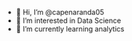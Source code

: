 - 👋 Hi, I’m @capenaranda05
- 👀 I’m interested in Data Science 
- 🌱 I’m currently learning analytics

<!---
capenaranda05/capenaranda05 is a ✨ special ✨ repository because its `README.md` (this file) appears on your GitHub profile.
You can click the Preview link to take a look at your changes.
--->
